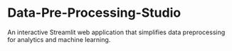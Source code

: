 # Data-Pre-Processing-Studio
An interactive Streamlit web application that simplifies data preprocessing for analytics and machine learning.
